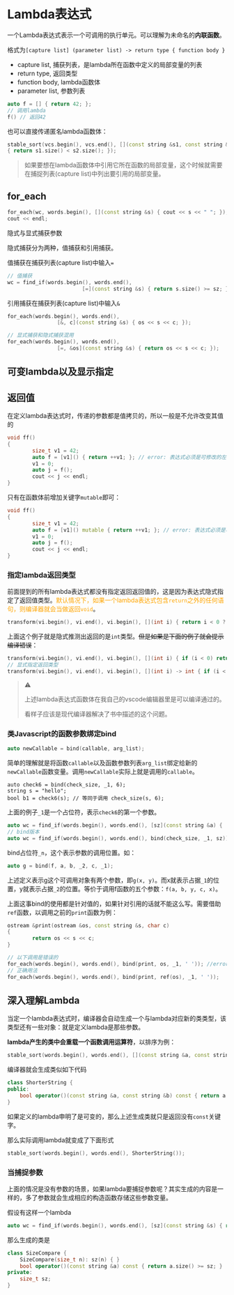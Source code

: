 # Lambda表达式

一个Lambda表达式表示一个可调用的执行单元。可以理解为未命名的**内联函数**。

格式为`[capture list] (parameter list) -> return type { function body }`

- capture list, 捕获列表，是lambda所在函数中定义的局部变量的列表
- return type, 返回类型
- function body, lambda函数体
- parameter list, 参数列表

```c++
auto f = [] { return 42; };
// 调用lambda
f() // 返回42
```

也可以直接传递匿名lambda函数体：

```c++
stable_sort(vcs.begin(), vcs.end(), [](const string &s1, const string &s2) 
{ return s1.size() < s2.size(); });
```

> 如果要想在lambda函数体中引用它所在函数的局部变量，这个时候就需要在捕捉列表(capture list)中列出要引用的局部变量。

## for_each

```c++
for_each(wc, words.begin(), [](const string &s) { cout << s << " "; });
cout << endl;
```

隐式与显式捕获参数

隐式捕获分为两种，值捕获和引用捕获。

值捕获在捕获列表(capture list)中输入`=`

```c++
// 值捕获
wc = find_if(words.begin(), words.end(), 
						[=](const string &s) { return s.size() >= sz; });
```

引用捕获在捕获列表(capture list)中输入`&`

```c++
for_each(words.begin(), words.end(), 
				[&, c](const string &s) { os << s << c; });

// 显式捕获和隐式捕获混用
for_each(words.begin(), words.end(),
				[=, &os](const string &s) { return os << s << c; });
```

##

## 可变lambda以及显示指定

## 返回值

在定义lambda表达式时，传递的参数都是值拷贝的，所以一般是不允许改变其值的

```c++
void ff() 
{
		size_t v1 = 42;
		auto f = [v1]() { return ++v1; }; // error: 表达式必须是可修改的左值
		v1 = 0;
		auto j = f();
		cout << j << endl;
}
```

只有在函数体前增加关键字`mutable`即可：

```c++
void ff() 
{
		size_t v1 = 42;
		auto f = [v1]() mutable { return ++v1; }; // error: 表达式必须是可修改的左值
		v1 = 0;
		auto j = f();
		cout << j << endl;
}
```

### 指定lambda返回类型

前面提到的所有lambda表达式都没有指定返回返回值的，这是因为表达式隐式指定了返回值类型。<font color="orange">默认情况下，如果一个lambda表达式包含`return`之外的任何语句，则编译器就会当做返回`void`</font>。

```c++
transform(vi.begin(), vi.end(), vi.begin(), [](int i) { return i < 0 ? -i : i; });
```

上面这个例子就是隐式推测出返回的是`int`类型。~~但是如果是下面的例子就会提示编译错误~~：

```c++
transform(vi.begin(), vi.end(), vi.begin(), [](int i) { if (i < 0) return -i; else return i; });
// 显式指定返回类型
transform(vi.begin(), vi.end(), vi.begin(), [](int i) -> int { if (i < 0) return -i; else return i; });
```

> ⚠️
>
> 上述lambda表达式函数体在我自己的vscode编辑器里是可以编译通过的。
>
> 看样子应该是现代编译器解决了书中描述的这个问题。

### 类Javascript的函数参数绑定bind

```c++
auto newCallable = bind(callable, arg_list);
```

简单的理解就是将函数`callable`以及函数参数列表`arg_list`绑定给新的`newCallable`函数变量。调用`newCallable`实际上就是调用的`callable`。

```
auto check6 = bind(check_size, _1, 6);
string s = "hello";
bool b1 = check6(s); // 等同于调用 check_size(s, 6);
```

上面的例子`_1`是一个占位符，表示`check6`的第一个参数。

```c++
auto wc = find_if(words.begin(), words.end(), [sz](const string &a) { ... });
// bind版本
auto wc = find_if(words.begin(), words.end(), bind(check_size, _1, sz));
```

bind占位符`_n`，这个表示参数的调用位置。如：

```c++
auto g = bind(f, a, b, _2, c, _1);
```

上述定义表示g这个可调用对象有两个参数，即`g(x, y)`。而x就表示占据`_1`的位置，y就表示占据`_2`的位置。等价于调用f函数的五个参数：`f(a, b, y, c, x)`。

上面这事bind的使用都是针对值的，如果针对引用的话就不能这么写。需要借助`ref`函数，以调用之前的`print`函数为例：

```c++
ostream &print(ostream &os, const string &s, char c)
{
		return os << s << c;
}

// 以下调用是错误的
for_each(words.begin(), words.end(), bind(print, os, _1, ' ')); //error,os是引用对象
// 正确用法
for_each(words.begin(), words.end(), bind(print, ref(os), _1, ' '));
```

## 深入理解Lambda

当定一个lambda表达式时，编译器会自动生成一个与lambda对应新的类类型，该类型还有一些对象：就是定义lambda是那些参数。

**lambda产生的类中会重载一个函数调用运算符**，以排序为例：

```c++
stable_sort(words.begin(), words.end(), [](const string &a, const string &b) { return a.size() < b.size(); });
```

编译器就会生成类似如下代码

```c++
class ShorterString {
public:
	bool operator()(const string &a, const string &b) const { return a.size() < b.size(); }
}
```

如果定义的lambda申明了是可变的，那么上述生成类就只是返回没有`const`关键字。

那么实际调用lambda就变成了下面形式

```c++
stable_sort(words.begin(), words.end(), ShorterString());
```

### 当捕捉参数

上面的情况是没有参数的场景，如果lambda要捕捉参数呢？其实生成的内容是一样的，多了参数就会生成相应的构造函数存储这些参数变量。

假设有这样一个lambda

```c++
auto wc = find_if(words.begin(), words.end(), [sz](const string &s) { return s.size() >= sz; });
```

那么生成的类是

```c++
class SizeCompare {
	SizeCompare(size_t n): sz(n) { }
	bool operator()(const string &a) const { return a.size() >= sz; }
private:
	size_t sz;	
}
```

